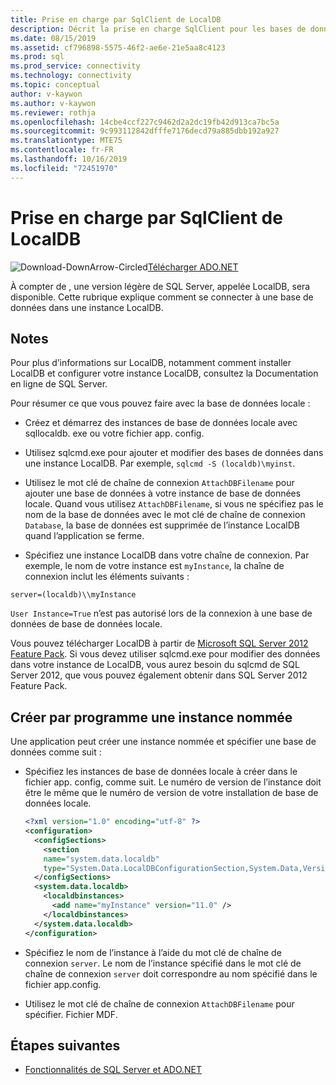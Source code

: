 ```yaml
---
title: Prise en charge par SqlClient de LocalDB
description: Décrit la prise en charge SqlClient pour les bases de données de base de données locale.
ms.date: 08/15/2019
ms.assetid: cf796898-5575-46f2-ae6e-21e5aa8c4123
ms.prod: sql
ms.prod_service: connectivity
ms.technology: connectivity
ms.topic: conceptual
author: v-kaywon
ms.author: v-kaywon
ms.reviewer: rothja
ms.openlocfilehash: 14cbe4ccf227c9462d2a2dc19fb42d913ca7bc5a
ms.sourcegitcommit: 9c993112842dfffe7176decd79a885dbb192a927
ms.translationtype: MTE75
ms.contentlocale: fr-FR
ms.lasthandoff: 10/16/2019
ms.locfileid: "72451970"
---
```

# <a name="sqlclient-support-for-localdb"></a>Prise en charge par SqlClient de LocalDB

![Download-DownArrow-Circled](../../../ssdt/media/download.png)[Télécharger ADO.NET](../../sql-connection-libraries.md#anchor-20-drivers-relational-access)

À compter de , une version légère de SQL Server, appelée LocalDB, sera disponible. Cette rubrique explique comment se connecter à une base de données dans une instance LocalDB.  
  
## <a name="remarks"></a>Notes  
Pour plus d’informations sur LocalDB, notamment comment installer LocalDB et configurer votre instance LocalDB, consultez la Documentation en ligne de SQL Server.  
  
Pour résumer ce que vous pouvez faire avec la base de données locale :  
  
- Créez et démarrez des instances de base de données locale avec sqllocaldb. exe ou votre fichier app. config.  
  
- Utilisez sqlcmd.exe pour ajouter et modifier des bases de données dans une instance LocalDB. Par exemple, `sqlcmd -S (localdb)\myinst`.  
  
- Utilisez le mot clé de chaîne de connexion `AttachDBFilename` pour ajouter une base de données à votre instance de base de données locale. Quand vous utilisez `AttachDBFilename`, si vous ne spécifiez pas le nom de la base de données avec le mot clé de chaîne de connexion `Database`, la base de données est supprimée de l’instance LocalDB quand l’application se ferme.  
  
- Spécifiez une instance LocalDB dans votre chaîne de connexion. Par exemple, le nom de votre instance est `myInstance`, la chaîne de connexion inclut les éléments suivants :  
  
```console
server=(localdb)\\myInstance  
```  
  
`User Instance=True` n’est pas autorisé lors de la connexion à une base de données de base de données locale.  
  
Vous pouvez télécharger LocalDB à partir de [Microsoft SQL Server 2012 Feature Pack](https://www.microsoft.com/download/en/details.aspx?id=29065). Si vous devez utiliser sqlcmd.exe pour modifier des données dans votre instance de LocalDB, vous aurez besoin du sqlcmd de SQL Server 2012, que vous pouvez également obtenir dans SQL Server 2012 Feature Pack.  
  
## <a name="programmatically-create-a-named-instance"></a>Créer par programme une instance nommée  
Une application peut créer une instance nommée et spécifier une base de données comme suit :  
  
- Spécifiez les instances de base de données locale à créer dans le fichier app. config, comme suit.  Le numéro de version de l’instance doit être le même que le numéro de version de votre installation de base de données locale.  
  
    ```xml  
    <?xml version="1.0" encoding="utf-8" ?>  
    <configuration>  
      <configSections>  
        <section  
        name="system.data.localdb"  
        type="System.Data.LocalDBConfigurationSection,System.Data,Version=4.0.0.0,Culture=neutral,PublicKeyToken=b77a5c561934e089"/>  
      </configSections>  
      <system.data.localdb>  
        <localdbinstances>  
          <add name="myInstance" version="11.0" />  
        </localdbinstances>  
      </system.data.localdb>  
    </configuration>  
    ```  
  
- Spécifiez le nom de l’instance à l’aide du mot clé de chaîne de connexion `server`.  Le nom de l’instance spécifié dans le mot clé de chaîne de connexion `server` doit correspondre au nom spécifié dans le fichier app.config.  
  
- Utilisez le mot clé de chaîne de connexion `AttachDBFilename` pour spécifier. Fichier MDF.  
  
## <a name="next-steps"></a>Étapes suivantes
- [Fonctionnalités de SQL Server et ADO.NET](sql-server-features-adonet.md)
